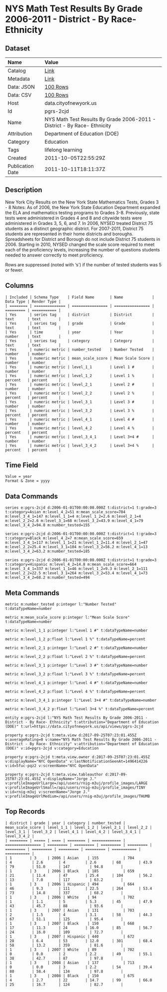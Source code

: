 # NYS Math Test Results By Grade 2006-2011 - District - By Race- Ethnicity

## Dataset

| Name | Value |
| :--- | :---- |
| Catalog | [Link](https://catalog.data.gov/dataset/nys-math-test-results-by-grade-2006-2011-district-by-race-ethnicity-0058b) |
| Metadata | [Link](https://data.cityofnewyork.us/api/views/pgrs-2cjd) |
| Data: JSON | [100 Rows](https://data.cityofnewyork.us/api/views/pgrs-2cjd/rows.json?max_rows=100) |
| Data: CSV | [100 Rows](https://data.cityofnewyork.us/api/views/pgrs-2cjd/rows.csv?max_rows=100) |
| Host | data.cityofnewyork.us |
| Id | pgrs-2cjd |
| Name | NYS Math Test Results By Grade 2006-2011 - District - By Race- Ethnicity |
| Attribution | Department of Education (DOE) |
| Category | Education |
| Tags | lifelong learning |
| Created | 2011-10-05T22:55:29Z |
| Publication Date | 2011-10-11T18:11:37Z |

## Description

New York City Results on the New York State Mathematics Tests, Grades 3 - 8
Notes:
As of 2006, the New York State Education Department expanded the ELA and mathematics testing programs to Grades 3-8. Previously, state tests were administered in Grades 4 and 8 and citywide tests were administered in Grades 3, 5, 6, and 7.
In 2006, NYSED treated District 75 students as a distinct geographic district. For 2007-2011, District 75 students are represented in their home districts and boroughs. Spreadsheets for District and Borough do not include District 75 students in 2006.
Starting in 2010, NYSED changed the scale score required to meet each of the proficiency levels, increasing the number of questions students needed to answer correctly to meet proficiency.

Rows are suppressed (noted with ‘s’) if the number of tested students was 5 or fewer.

## Columns

```ls
| Included | Schema Type    | Field Name       | Name             | Data Type | Render Type |
| ======== | ============== | ================ | ================ | ========= | =========== |
| Yes      | series tag     | district         | District         | text      | text        |
| Yes      | series tag     | grade            | Grade            | text      | text        |
| Yes      | time           | year             | Year             | number    | text        |
| Yes      | series tag     | category         | Category         | text      | text        |
| Yes      | numeric metric | number_tested    | Number Tested    | number    | number      |
| Yes      | numeric metric | mean_scale_score | Mean Scale Score | number    | number      |
| Yes      | numeric metric | level_1_1        | Level 1 #        | number    | number      |
| Yes      | numeric metric | level_1_2        | Level 1 %        | percent   | percent     |
| Yes      | numeric metric | level_2_1        | Level 2 #        | number    | number      |
| Yes      | numeric metric | level_2_2        | Level 2 %        | percent   | percent     |
| Yes      | numeric metric | level_3_1        | Level 3 #        | number    | number      |
| Yes      | numeric metric | level_3_2        | Level 3 %        | percent   | percent     |
| Yes      | numeric metric | level_4_1        | Level 4 #        | number    | number      |
| Yes      | numeric metric | level_4_2        | Level 4 %        | percent   | percent     |
| Yes      | numeric metric | level_3_4_1      | Level 3+4 #      | number    | number      |
| Yes      | numeric metric | level_3_4_2      | Level 3+4 %      | percent   | percent     |
```

## Time Field

```ls
Value = year
Format & Zone = yyyy
```

## Data Commands

```ls
series e:pgrs-2cjd d:2006-01-01T00:00:00.000Z t:district=1 t:grade=3 t:category=Asian m:level_4_2=51 m:mean_scale_score=704 m:level_3_4_1=147 m:level_1_1=4 m:level_1_2=2.6 m:level_2_1=4 m:level_2_2=2.6 m:level_3_1=68 m:level_3_2=43.9 m:level_4_1=79 m:level_3_4_2=94.8 m:number_tested=155

series e:pgrs-2cjd d:2006-01-01T00:00:00.000Z t:district=1 t:grade=3 t:category=Black m:level_4_2=7 m:mean_scale_score=659 m:level_3_4_1=117 m:level_1_1=21 m:level_1_2=11.4 m:level_2_1=47 m:level_2_2=25.4 m:level_3_1=104 m:level_3_2=56.2 m:level_4_1=13 m:level_3_4_2=63.2 m:number_tested=185

series e:pgrs-2cjd d:2006-01-01T00:00:00.000Z t:district=1 t:grade=3 t:category=Hispanic m:level_4_2=14.8 m:mean_scale_score=664 m:level_3_4_1=337 m:level_1_1=46 m:level_1_2=9.3 m:level_2_1=111 m:level_2_2=22.5 m:level_3_1=264 m:level_3_2=53.4 m:level_4_1=73 m:level_3_4_2=68.2 m:number_tested=494
```

## Meta Commands

```ls
metric m:number_tested p:integer l:"Number Tested" t:dataTypeName=number

metric m:mean_scale_score p:integer l:"Mean Scale Score" t:dataTypeName=number

metric m:level_1_1 p:integer l:"Level 1 #" t:dataTypeName=number

metric m:level_1_2 p:float l:"Level 1 %" t:dataTypeName=percent

metric m:level_2_1 p:integer l:"Level 2 #" t:dataTypeName=number

metric m:level_2_2 p:float l:"Level 2 %" t:dataTypeName=percent

metric m:level_3_1 p:integer l:"Level 3 #" t:dataTypeName=number

metric m:level_3_2 p:float l:"Level 3 %" t:dataTypeName=percent

metric m:level_4_1 p:integer l:"Level 4 #" t:dataTypeName=number

metric m:level_4_2 p:float l:"Level 4 %" t:dataTypeName=percent

metric m:level_3_4_1 p:integer l:"Level 3+4 #" t:dataTypeName=number

metric m:level_3_4_2 p:float l:"Level 3+4 %" t:dataTypeName=percent

entity e:pgrs-2cjd l:"NYS Math Test Results By Grade 2006-2011 - District - By Race- Ethnicity" t:attribution="Department of Education (DOE)" t:url=https://data.cityofnewyork.us/api/views/pgrs-2cjd

property e:pgrs-2cjd t:meta.view d:2017-09-25T07:23:01.455Z v:averageRating=0 v:name="NYS Math Test Results By Grade 2006-2011 - District - By Race- Ethnicity" v:attribution="Department of Education (DOE)" v:id=pgrs-2cjd v:category=Education

property e:pgrs-2cjd t:meta.view.owner d:2017-09-25T07:23:01.455Z v:displayName="NYC OpenData" v:lastNotificationSeenAt=1496414226 v:id=5fuc-pqz2 v:screenName="NYC OpenData"

property e:pgrs-2cjd t:meta.view.tableauthor d:2017-09-25T07:23:01.455Z v:displayName="Jorge J." v:profileImageUrlLarge=/api/users/rnig-m3uj/profile_images/LARGE v:profileImageUrlSmall=/api/users/rnig-m3uj/profile_images/TINY v:id=rnig-m3uj v:screenName="Jorge J." v:profileImageUrlMedium=/api/users/rnig-m3uj/profile_images/THUMB
```

## Top Records

```ls
| district | grade | year | category | number_tested | mean_scale_score | level_1_1 | level_1_2 | level_2_1 | level_2_2 | level_3_1 | level_3_2 | level_4_1 | level_4_2 | level_3_4_1 | level_3_4_2 | 
| ======== | ===== | ==== | ======== | ============= | ================ | ========= | ========= | ========= | ========= | ========= | ========= | ========= | ========= | =========== | =========== | 
| 1        | 3     | 2006 | Asian    | 155           | 704              | 4         | 2.6       | 4         | 2.6       | 68        | 43.9      | 79        | 51.0      | 147         | 94.8        | 
| 1        | 3     | 2006 | Black    | 185           | 659              | 21        | 11.4      | 47        | 25.4      | 104       | 56.2      | 13        | 7.0       | 117         | 63.2        | 
| 1        | 3     | 2006 | Hispanic | 494           | 664              | 46        | 9.3       | 111       | 22.5      | 264       | 53.4      | 73        | 14.8      | 337         | 68.2        | 
| 1        | 3     | 2006 | White    | 94            | 702              | 1         | 1.1       | 5         | 5.3       | 45        | 47.9      | 43        | 45.7      | 88          | 93.6        | 
| 1        | 3     | 2007 | Asian    | 131           | 703              | 2         | 1.5       | 4         | 3.1       | 58        | 44.3      | 67        | 51.1      | 125         | 95.4        | 
| 1        | 3     | 2007 | Black    | 150           | 668              | 17        | 11.3      | 24        | 16.0      | 85        | 56.7      | 24        | 16.0      | 109         | 72.7        | 
| 1        | 3     | 2007 | Hispanic | 440           | 672              | 28        | 6.4       | 53        | 12.0      | 301       | 68.4      | 58        | 13.2      | 359         | 81.6        | 
| 1        | 3     | 2007 | White    | 89            | 702              | 0         | 0.0       | 2         | 2.2       | 49        | 55.1      | 38        | 42.7      | 87          | 97.8        | 
| 1        | 3     | 2008 | Asian    | 137           | 713              | 0         | 0.0       | 3         | 2.2       | 54        | 39.4      | 80        | 58.4      | 134         | 97.8        | 
| 1        | 3     | 2008 | Black    | 150           | 675              | 4         | 2.7       | 22        | 14.7      | 99        | 66.0      | 25        | 16.7      | 124         | 82.7        | 
```